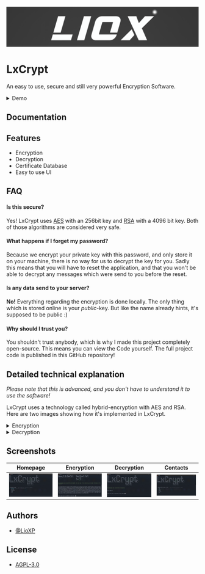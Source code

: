 ![Logo](https://raw.githubusercontent.com/LioXP/LioXP/main/img.png)

# LxCrypt

An easy to use, secure and still very powerful Encryption Software.

<details>
<summary>Demo</summary>

![Demo](https://raw.githubusercontent.com/LioXP/LxCrypt/dev/img/demo.gif)

</details>

## Documentation

## Features

- Encryption
- Decryption
- Certificate Database
- Easy to use UI

## FAQ

#### Is this secure?

Yes! LxCrypt uses [AES](https://en.wikipedia.org/wiki/Advanced_Encryption_Standard) with an 256bit key and [RSA](<https://en.wikipedia.org/wiki/RSA_(cryptosystem)>) with a 4096 bit key. Both of those algorithms are considered very safe.

#### What happens if I forget my password?

Because we encrypt your private key with this password, and only store it on your machine, there is no way for us to decrypt the key for you.
Sadly this means that you will have to reset the application, and that you won't be able to decrypt any messages which were send to you before the reset.

#### Is any data send to your server?

**No!** Everything regarding the encryption is done locally. The only thing which is stored online is your _public_-key. But like the name already hints, it's supposed to be public :)

#### Why should I trust you?

You shouldn't trust anybody, which is why I made this project completely open-source. This means you can view the Code yourself. The full project code is published in this GitHub repository!

## Detailed technical explanation

_Please note that this is advanced, and you don't have to understand it to use the software!_

LxCrypt uses a technology called hybrid-encryption with AES and RSA.
Here are two images showing how it's implemented in LxCrypt.

<details>
<summary>Encryption</summary>

![Encryption](https://raw.githubusercontent.com/LioXP/LxCrypt/dev/img/LxCrypt-encryption.png)

</details>

<details>
<summary>Decryption</summary>

![Decryption](https://raw.githubusercontent.com/LioXP/LxCrypt/dev/img/LxCrypt-decryption.png)

</details>

## Screenshots

|                                 Homepage                                  |                                 Encryption                                  |                                 Decryption                                  |                                 Contacts                                  |
| :-----------------------------------------------------------------------: | :-------------------------------------------------------------------------: | :-------------------------------------------------------------------------: | :-----------------------------------------------------------------------: |
| ![](https://raw.githubusercontent.com/LioXP/LxCrypt/dev/img/Homepage.png) | ![](https://raw.githubusercontent.com/LioXP/LxCrypt/dev/img/Encryption.png) | ![](https://raw.githubusercontent.com/LioXP/LxCrypt/dev/img/Decryption.png) | ![](https://raw.githubusercontent.com/LioXP/LxCrypt/dev/img/Contacts.png) |

## Authors

- [@LioXP](https://github.com/LioXP)

## License

- [AGPL-3.0](https://choosealicense.com/licenses/agpl-3.0/)
